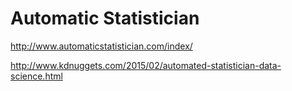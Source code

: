 # Automatic Statistician

http://www.automaticstatistician.com/index/

http://www.kdnuggets.com/2015/02/automated-statistician-data-science.html

# 

